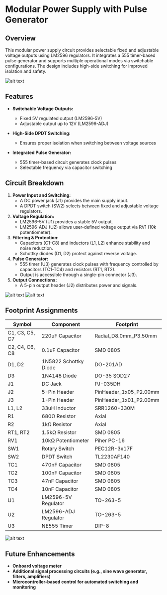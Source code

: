 # Modular Power Supply with Pulse Generator

## Overview
This modular power supply circuit provides selectable fixed and adjustable voltage outputs using LM2596 regulators. It integrates a 555 timer-based pulse generator and supports multiple operational modes via switchable configurations. The design includes high-side switching for improved isolation and safety.

![alt text](https://github.com/ashish-h1080/modular-psu/blob/main/img/sch.png)

## Features
- **Switchable Voltage Outputs:**
  - Fixed 5V regulated output (LM2596-5V)
  - Adjustable output up to 12V (LM2596-ADJ)

- **High-Side DPDT Switching:**
  - Ensures proper isolation when switching between voltage sources
 
- **Integrated Pulse Generator:**
  - 555 timer-based circuit generates clock pulses
  - Selectable frequency via capacitor switching

## Circuit Breakdown
1. **Power Input and Switching:**
   - A DC power jack (J1) provides the main supply input.
   - A DPDT switch (SW2) selects between fixed and adjustable voltage regulators.
2. **Voltage Regulation:**
   - LM2596-5V (U1) provides a stable 5V output.
   - LM2596-ADJ (U2) allows user-defined voltage output via RV1 (10k potentiometer).
3. **Filtering & Protection:**
   - Capacitors (C1-C8) and inductors (L1, L2) enhance stability and noise reduction.
   - Schottky diodes (D1, D2) protect against reverse voltage.
4. **Pulse Generator:**
   - 555 timer (U3) generates clock pulses with frequency controlled by capacitors (TC1-TC4) and resistors (RT1, RT2).
   - Output is accessible through a single-pin connector (J3).
5. **Output Connections:**
   - A 5-pin output header (J2) distributes power and signals.

![alt text](https://github.com/ashish-h1080/modular-psu/blob/main/img/lay.png)
![alt text](https://github.com/ashish-h1080/modular-psu/blob/main/img/pcbren.png)

## Footprint Assignments
| Symbol | Component | Footprint |
|--------|------------|------------|
| C1, C3, C5, C7 | 220uF Capacitor | Radial_D8.0mm_P3.50mm |
| C2, C4, C6, C8 | 0.1uF Capacitor | SMD 0805 |
| D1, D2 | 1N5822 Schottky Diode | DO-201AD |
| D3 | 1N4148 Diode | DO-35 SOD27 |
| J1 | DC Jack | PJ-035DH |
| J2 | 5-Pin Header | PinHeader_1x05_P2.00mm |
| J3 | 1-Pin Header | PinHeader_1x01_P2.00mm |
| L1, L2 | 33uH Inductor | SRR1260-330M |
| R1 | 680Ω Resistor | Axial |
| R2 | 1kΩ Resistor | Axial |
| RT1, RT2 | 1.5kΩ Resistor | SMD 0805 |
| RV1 | 10kΩ Potentiometer | Piher PC-16 |
| SW1 | Rotary Switch | PEC12R-3x17F |
| SW2 | DPDT Switch | TL2230AF140 |
| TC1 | 470nF Capacitor | SMD 0805 |
| TC2 | 100nF Capacitor | SMD 0805 |
| TC3 | 47nF Capacitor | SMD 0805 |
| TC4 | 10nF Capacitor | SMD 0805 |
| U1 | LM2596-5V Regulator | TO-263-5 |
| U2 | LM2596-ADJ Regulator | TO-263-5 |
| U3 | NE555 Timer | DIP-8 |

![alt text](https://github.com/ashish-h1080/modular-psu/blob/main/img/3dmod.png)

## Future Enhancements
- **Onboard voltage meter**
- **Additional signal processing circuits (e.g., sine wave generator, filters, amplifiers)**
- **Microcontroller-based control for automated switching and monitoring**
